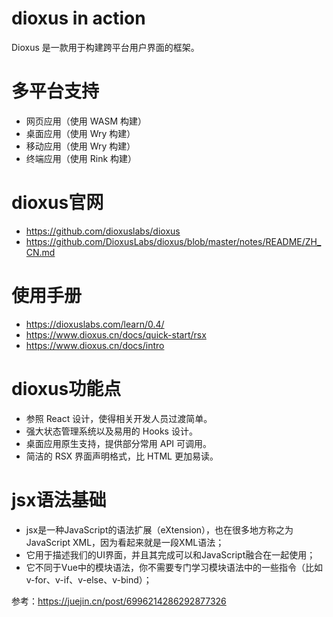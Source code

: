 # dioxus in action
Dioxus 是一款用于构建跨平台用户界面的框架。

# 多平台支持
- 网页应用（使用 WASM 构建）
- 桌面应用（使用 Wry 构建）
- 移动应用（使用 Wry 构建）
- 终端应用（使用 Rink 构建）

# dioxus官网
- https://github.com/dioxuslabs/dioxus
- https://github.com/DioxusLabs/dioxus/blob/master/notes/README/ZH_CN.md

# 使用手册
- https://dioxuslabs.com/learn/0.4/
- https://www.dioxus.cn/docs/quick-start/rsx
- https://www.dioxus.cn/docs/intro

# dioxus功能点
- 参照 React 设计，使得相关开发人员过渡简单。
- 强大状态管理系统以及易用的 Hooks 设计。
- 桌面应用原生支持，提供部分常用 API 可调用。
- 简洁的 RSX 界面声明格式，比 HTML 更加易读。

# jsx语法基础
- jsx是一种JavaScript的语法扩展（eXtension），也在很多地方称之为JavaScript XML，因为看起来就是一段XML语法；
- 它用于描述我们的UI界面，并且其完成可以和JavaScript融合在一起使用；
- 它不同于Vue中的模块语法，你不需要专门学习模块语法中的一些指令（比如v-for、v-if、v-else、v-bind）；

参考：https://juejin.cn/post/6996214286292877326
